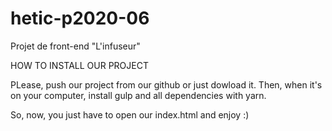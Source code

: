 # hetic-p2020-06
Projet de front-end "L'infuseur"

HOW TO INSTALL OUR PROJECT

PLease, push our project from our github or just dowload it. 
Then, when it's on your computer, install gulp and all dependencies with yarn.

So, now, you just have to open our index.html and enjoy :)
